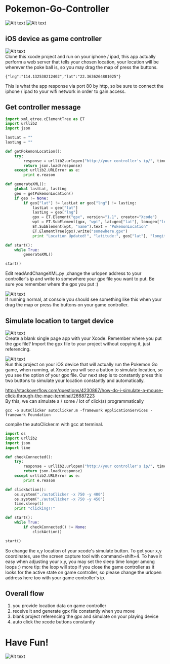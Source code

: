 # Pokemon-Go-Controller

![Alt text](Assets/result.gif?raw=true "result gif")
![Alt text](Assets/xcode.gif?raw=true "xcode gif")  

## iOS device as game controller
![Alt text](Assets/controller.png?raw=true "controller")  
Clone this xcode project and run on your iphone / ipad, this app actually perform a web server that tells your chosen location, your location will be wherever the poke ball is, so you may drag the map of press the buttons.

```
{"lng":"114.132530212402","lat":"22.3636264801025"}
```
This is what the app response via port 80 by http, so be sure to connect the iphone / ipad to your wifi network in order to gain access.

## Get controller message
```python
import xml.etree.cElementTree as ET
import urllib2
import json

lastLat = ""
lastLng = ""

def getPokemonLocation():
	try:
		response = urllib2.urlopen("http://your controller's ip/", timeout = 1)
		return json.load(response)
	except urllib2.URLError as e:
		print e.reason

def generateXML():
	global lastLat, lastLng
	geo = getPokemonLocation()
	if geo != None:
		if geo["lat"] != lastLat or geo["lng"] != lastLng:
			lastLat = geo["lat"]
			lastLng = geo["lng"]
			gpx = ET.Element("gpx", version="1.1", creator="Xcode")
			wpt = ET.SubElement(gpx, "wpt", lat=geo["lat"], lon=geo["lng"])
			ET.SubElement(wpt, "name").text = "PokemonLocation"
			ET.ElementTree(gpx).write("somewhere.gpx")
			print "Location Updated!", "latitude:", geo["lat"], "longitude:" ,geo["lng"]

def start():
	while True:
		generateXML()

start()
```
Edit readAndChangeXML.py ,change the urlopen address to your controller's ip and write to somewhere your gpx file you want to put. Be sure you remember where the gpx you put :)

![Alt text](Assets/receiver.png?raw=true "controller")  
If running normal, at console you should see something like this when your drag the map or press the buttons on your game controller.

## Simulate location to target device
![Alt text](Assets/blankProject.png?raw=true "controller")  
Create a blank single page app with your Xcode. Remember where you put the gpx file? Import the gpx file to your project without copying it, just referencing.

![Alt text](Assets/xcodeSimulate.png?raw=true "controller")  
Run this project on your iOS device that will actually run the Pokemon Go game, when running, at Xcode you will see a button to simulate location, so you see the option of your gpx file. Our next step is to constantly press this two buttons to simulate your location constantly and automatically.

http://stackoverflow.com/questions/4230867/how-do-i-simulate-a-mouse-click-through-the-mac-terminal/26687223  
By this, we can simulate a / some / lot of click(s) programmatically  
```
gcc -o autoClicker autoClicker.m -framework ApplicationServices -framework Foundation
```
compile the autoClicker.m with gcc at terminal.

```python
import os
import urllib2
import json
import time

def checkConnected():
	try:
		response = urllib2.urlopen("http://your controller's ip/", timeout = 1)
		return json.load(response)
	except urllib2.URLError as e:
		print e.reason

def clickAction():
	os.system("./autoClicker -x 750 -y 400")
	os.system("./autoClicker -x 750 -y 450")
	time.sleep(1)
	print "clicking!!"

def start():
	while True:
		if checkConnected() != None:
			clickAction()

start()
```
So change the x,y location of your xcode's simulate button. To get your x,y coordinates, use the screen capture tool with command+shift+4. To have it easy when adjusting your x,y, you may set the sleep time longer among loops :) more tip: the loop will stop if you close the game controller as it looks for the active state on game controller, so please change the urlopen address here too with your game controller's ip.

## Overall flow
1. you provide location data on game controller  
2. receive it and generate gpx file constantly when you move  
3. blank project referencing the gpx and simulate on your playing device
4. auto click the xcode buttons constantly

# Have Fun!
![Alt text](Assets/finalResult.png?raw=true "final result") 
